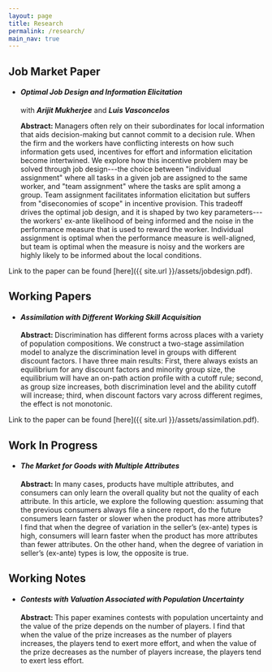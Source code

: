 ```yaml
---
layout: page
title: Research
permalink: /research/
main_nav: true
---
```

<h2>Job Market Paper</h2>
<ul>
  <li><h4><i>Optimal Job Design and Information Elicitation</i></h4>
  <p>with <i><b>Arijit Mukherjee</b></i> and <i><b>Luis Vasconcelos</b></i></p></li>
  
  <p><b>Abstract: </b>
Managers often rely on their subordinates for local information that aids
decision-making but cannot commit to a decision rule. When the firm and the
workers have conflicting interests on how such information gets used,
incentives for effort and information elicitation become intertwined. We
explore how this incentive problem may be solved through job design---the
choice between "individual assignment"
where all tasks in a given job are assigned to the same worker, and
"team assignment" where the tasks are
split among a group. Team assignment facilitates information elicitation but
suffers from "diseconomies of scope" in
incentive provision. This tradeoff drives the optimal job design, and it is
shaped by two key parameters---the workers' ex-ante likelihood of being
informed and the noise in the performance measure that is used to reward the
worker. Individual assignment is optimal when the performance measure is
well-aligned, but team is optimal when the measure is noisy and the workers
are highly likely to be informed about the local conditions.   </p></ul>
Link to the paper can be found [here]({{ site.url }}/assets/jobdesign.pdf).
<h2>Working Papers</h2>
<ul>
<li><h4><i>Assimilation with Different Working Skill Acquisition</i></h4></li>
<p> <b>Abstract: </b>Discrimination has different forms across places with a variety of population compositions. We construct a two-stage assimilation model to analyze the discrimination level in groups with different discount factors. I have three main results: First, there always exists an equilibrium for any discount factors and minority group size, the equilibrium will have an on-path action profile with a cutoff rule; second, as group size increases, both discrimination level and the ability cutoff will increase; third, when discount factors vary across different regimes, the effect is not monotonic.</p></ul>
Link to the paper can be found [here]({{ site.url }}/assets/assimilation.pdf).


<h2>Work In Progress</h2>
<ul>
<li><h4><i>The Market for Goods with Multiple Attributes</i></h4></li>
<p> <b>Abstract: </b> In many cases, products have multiple attributes, and consumers can only learn the overall quality but not the quality of each attribute. In this article, we explore the following question: assuming that the previous consumers always file a sincere report, do the future consumers learn faster or slower when the product has more attributes? I find that when the degree of variation in the seller’s (ex-ante) types is high, consumers will learn faster when the product has more attributes than fewer attributes. On the other hand, when the degree of variation in seller’s (ex-ante) types is low, the opposite is true.</p></ul>


<h2>Working Notes</h2>
<ul>
<li><h4><i>Contests with Valuation Associated with Population Uncertainty</i></h4></li>
<p> <b>Abstract: </b>This paper examines contests with population uncertainty and the value of the prize depends on the number of players. I find that when the value of the prize increases as the number of players increases, the players tend to exert more effort, and when the value of the prize decreases as the number of players increase, the players tend to exert less effort.</p></ul>
